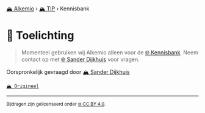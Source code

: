 [🏔️ Alkemio](https://welcome.alkem.io/) › [🏔️ TIP](https://alkem.io/tip/dashboard) › Kennisbank
# 📄 Toelichting
>Momenteel gebruiken wij Alkemio alleen voor de [🌐 Kennisbank](https://alkem.io/tip/knowledge-base). Neem contact op met [🌐 Sander Dijkhuis](https://alkem.io/user/sander-dijkhuis-3912) voor vragen.

Oorspronkelijk gevraagd door [🏔️ Sander Dijkhuis](https://alkem.io/user/sander-dijkhuis-3912)

[`🏔️ Origineel`](https://alkem.io/tip/collaboration/toelichting-2833)

* * *
<small>Bijdragen zijn gelicenseerd onder [🌐 CC BY 4.0](https://creativecommons.org/licenses/by/4.0/deed.nl).</small>
